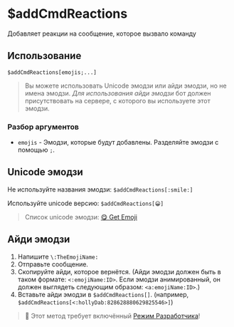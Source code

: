 # $addCmdReactions
Добавляет реакции на сообщение, которое вызвало команду

## Использование
```
$addCmdReactions[emojis;...]
```
>  Вы можете использовать Unicode эмодзи или айди эмодзи, но не имена эмодзи. *Для использования айди эмодзи* бот должен присутствовать на сервере, с которого вы используете этот эмодзи.
### Разбор аргументов
- `emojis` - Эмодзи, которые будут добавлены. Разделяйте эмодзи с помощью `;`.

## Unicode эмодзи
Не используйте названия эмодзи: `$addCmdReactions[:smile:]`

Используйте unicode версию: `$addCmdReactions[😀]`

> Список unicode эмодзи: [😋 Get Emoji](https://getemoji.com)
 
## Айди эмодзи
1. Напишите `\:TheEmojiName:`
2. Отправьте сообщение.
3. Скопируйте айди, которое вернётся. (Айди эмодзи должен быть в таком формате: `<:emojiName:ID>`. Если эмодзи анимированный, он должен выглядеть следующим образом: `<a:emojiName:ID>`.)
4. Вставьте айди эмодзи в `$addCmdReactions[]`. (например, `$addCmdReactions[<:hollyDab:828628880629825546>]`)

> 📝 Этот метод требует включённый [Режим Разработчика](https://support.discord.com/hc/en-us/articles/206346498-Where-can-I-find-my-User-Server-Message-ID-)!
